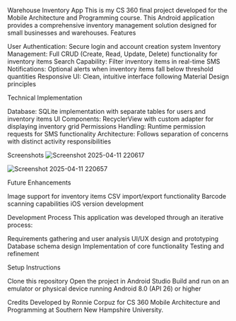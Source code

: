 Warehouse Inventory App
This is my CS 360 final project developed for the Mobile Architecture and Programming course. This Android application provides a comprehensive inventory management solution designed for small businesses and warehouses.
Features

User Authentication: Secure login and account creation system
Inventory Management: Full CRUD (Create, Read, Update, Delete) functionality for inventory items
Search Capability: Filter inventory items in real-time
SMS Notifications: Optional alerts when inventory items fall below threshold quantities
Responsive UI: Clean, intuitive interface following Material Design principles

Technical Implementation

Database: SQLite implementation with separate tables for users and inventory items
UI Components: RecyclerView with custom adapter for displaying inventory grid
Permissions Handling: Runtime permission requests for SMS functionality
Architecture: Follows separation of concerns with distinct activity responsibilities

Screenshots
![Screenshot 2025-04-11 220617](https://github.com/user-attachments/assets/056d4634-3c49-44c6-96ef-0527329602ae)

![Screenshot 2025-04-11 220657](https://github.com/user-attachments/assets/6424002f-d8ab-473f-ae36-fe6ffeac0f97)


Future Enhancements

Image support for inventory items
CSV import/export functionality
Barcode scanning capabilities
iOS version development

Development Process
This application was developed through an iterative process:

Requirements gathering and user analysis
UI/UX design and prototyping
Database schema design
Implementation of core functionality
Testing and refinement

Setup Instructions

Clone this repository
Open the project in Android Studio
Build and run on an emulator or physical device running Android 8.0 (API 26) or higher

Credits
Developed by Ronnie Corpuz for CS 360 Mobile Architecture and Programming at Southern New Hampshire University.

